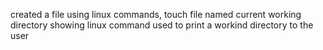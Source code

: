 created  a file using linux commands, touch
file named current working directory showing linux command
used to print a workind directory to the user
